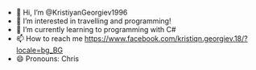 - 👋 Hi, I’m @KristiyanGeorgiev1996
- 👀 I’m interested in travelling and programming!
- 🌱 I’m currently learning to programming with C#
- 📫 How to reach me https://www.facebook.com/kristiqn.georgiev.18/?locale=bg_BG
- 😄 Pronouns: Chris

<!---
KristiyanGeorgiev1996/KristiyanGeorgiev1996 is a ✨ special ✨ repository because its `README.md` (this file) appears on your GitHub profile.
You can click the Preview link to take a look at your changes.
--->
